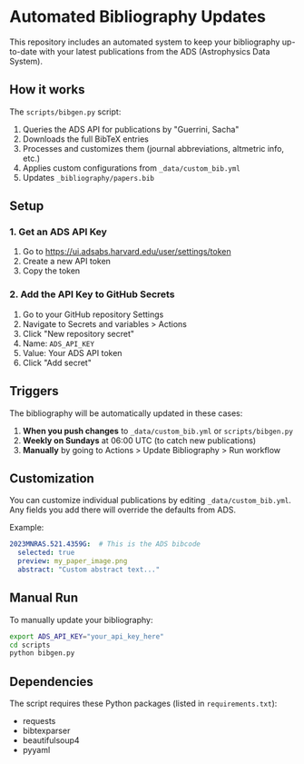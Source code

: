 # Automated Bibliography Updates

This repository includes an automated system to keep your bibliography up-to-date with your latest publications from the ADS (Astrophysics Data System).

## How it works

The `scripts/bibgen.py` script:
1. Queries the ADS API for publications by "Guerrini, Sacha"
2. Downloads the full BibTeX entries
3. Processes and customizes them (journal abbreviations, altmetric info, etc.)
4. Applies custom configurations from `_data/custom_bib.yml`
5. Updates `_bibliography/papers.bib`

## Setup

### 1. Get an ADS API Key
1. Go to https://ui.adsabs.harvard.edu/user/settings/token
2. Create a new API token
3. Copy the token

### 2. Add the API Key to GitHub Secrets
1. Go to your GitHub repository Settings
2. Navigate to Secrets and variables > Actions
3. Click "New repository secret"
4. Name: `ADS_API_KEY`
5. Value: Your ADS API token
6. Click "Add secret"

## Triggers

The bibliography will be automatically updated in these cases:

1. **When you push changes** to `_data/custom_bib.yml` or `scripts/bibgen.py`
2. **Weekly on Sundays** at 06:00 UTC (to catch new publications)
3. **Manually** by going to Actions > Update Bibliography > Run workflow

## Customization

You can customize individual publications by editing `_data/custom_bib.yml`. Any fields you add there will override the defaults from ADS.

Example:
```yaml
2023MNRAS.521.4359G:  # This is the ADS bibcode
  selected: true
  preview: my_paper_image.png
  abstract: "Custom abstract text..."
```

## Manual Run

To manually update your bibliography:
```bash
export ADS_API_KEY="your_api_key_here"
cd scripts
python bibgen.py
```

## Dependencies

The script requires these Python packages (listed in `requirements.txt`):
- requests
- bibtexparser
- beautifulsoup4
- pyyaml
